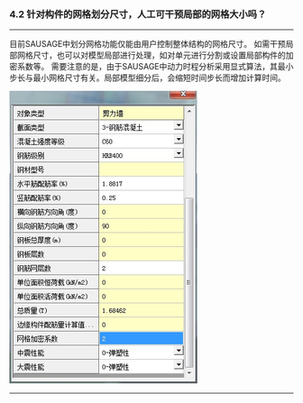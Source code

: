 ### 4.2	针对构件的网格划分尺寸，人工可干预局部的网格大小吗？
---

目前SAUSAGE中划分网格功能仅能由用户控制整体结构的网格尺寸。
如需干预局部网格尺寸，也可以对模型局部进行处理，如对单元进行分割或设置局部构件的加密系数等。
需要注意的是，由于SAUSAGE中动力时程分析采用显式算法，其最小步长与最小网格尺寸有关。局部模型细分后，会缩短时间步长而增加计算时间。

![](image/4.2-1.jpg)

---
